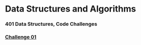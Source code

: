 # Data Structures and Algorithms

### 401 Data Structures, Code Challenges

### [Challenge 01](javascript/code-challenges/Challenge01/README.md)
